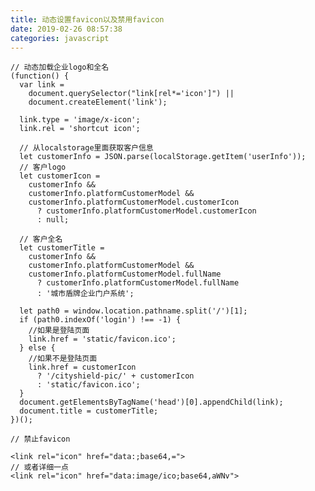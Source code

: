 ```yaml
---
title: 动态设置favicon以及禁用favicon
date: 2019-02-26 08:57:38
categories: javascript
---
```


    // 动态加载企业logo和全名
    (function() {
      var link =
        document.querySelector("link[rel*='icon']") ||
        document.createElement('link');

      link.type = 'image/x-icon';
      link.rel = 'shortcut icon';

      // 从localstorage里面获取客户信息
      let customerInfo = JSON.parse(localStorage.getItem('userInfo')); 
      // 客户logo
      let customerIcon =
        customerInfo &&
        customerInfo.platformCustomerModel &&
        customerInfo.platformCustomerModel.customerIcon
          ? customerInfo.platformCustomerModel.customerIcon
          : null;

      // 客户全名
      let customerTitle =
        customerInfo &&
        customerInfo.platformCustomerModel &&
        customerInfo.platformCustomerModel.fullName
          ? customerInfo.platformCustomerModel.fullName
          : '城市盾牌企业门户系统';

      let path0 = window.location.pathname.split('/')[1];
      if (path0.indexOf('login') !== -1) {
        //如果是登陆页面
        link.href = 'static/favicon.ico';
      } else {
        //如果不是登陆页面
        link.href = customerIcon
          ? '/cityshield-pic/' + customerIcon
          : 'static/favicon.ico';
      }
      document.getElementsByTagName('head')[0].appendChild(link);
      document.title = customerTitle;
    })();

    // 禁止favicon

    <link rel="icon" href="data:;base64,=">
    // 或者详细一点
    <link rel="icon" href="data:image/ico;base64,aWNv">
